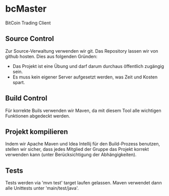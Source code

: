 bcMaster
========

BitCoin Trading Client



Source Control
--------------

Zur Source-Verwaltung verwenden wir git. Das Repository lassen wir von github hosten.
Dies aus folgenden Gründen:

 * Das Projekt ist eine Übung und darf darum durchaus öffentlich zugängig sein.
 * Es muss kein eigener Server aufgesetzt werden, was Zeit und Kosten spart.



Build Control
-------------

Für korrekte Buils verwenden wir Maven, da mit diesem Tool alle wichtigen Funktionen
abgedeckt werden.



Projekt kompilieren
-------------------

Indem wir Apache Maven und Idea Intellij für den Build-Prozess benutzen, stellen wir sicher,
dass jedes Mitglied der Gruppe das Projekt korrekt verwenden kann (unter Berücksichtigung
der Abhängigkeiten).



Tests
-----

Tests werden via 'mvn test' target laufen gelassen. Maven verwendet dann alle Unittests unter
'main/test/java'.

